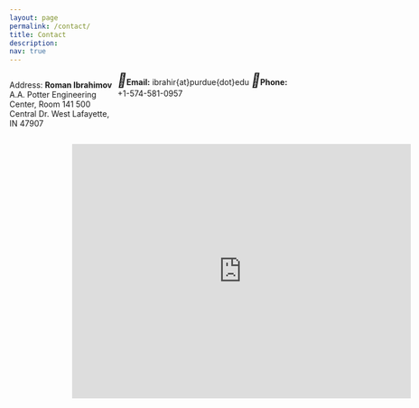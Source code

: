 ```yaml
---
layout: page
permalink: /contact/
title: Contact
description: 
nav: true
---
```


<p style="width: 38%; float: left;">
Address: 
<b>Roman Ibrahimov</b>
A.A. Potter Engineering Center, Room 141
500 Central Dr.
West Lafayette, IN 47907



<i style="font-size:24px" class="fa">&#xf0e0;</i><b>Email:</b> ibrahir{at}purdue{dot}edu
<i style="font-size:24px" class="fa">&#xf095;</i><b>Phone:</b> +1-574-581-0957

<p style="width: 78%; float: right;">
<iframe src="https://www.google.com/maps/embed?pb=!1m18!1m12!1m3!1d11263.132751370831!2d-86.92086896571006!3d40.42731916982026!2m3!1f0!2f0!3f0!3m2!1i1024!2i768!4f13.1!3m3!1m2!1s0x8812e3b5041597db%3A0xa8aac1aa84e1756d!2sPotter%20Engineering%20Center!5e1!3m2!1sen!2sus!4v1636346968806!5m2!1sen!2sus" width="600" height="450" style="border:0;" allowfullscreen="" loading="lazy"></iframe>


